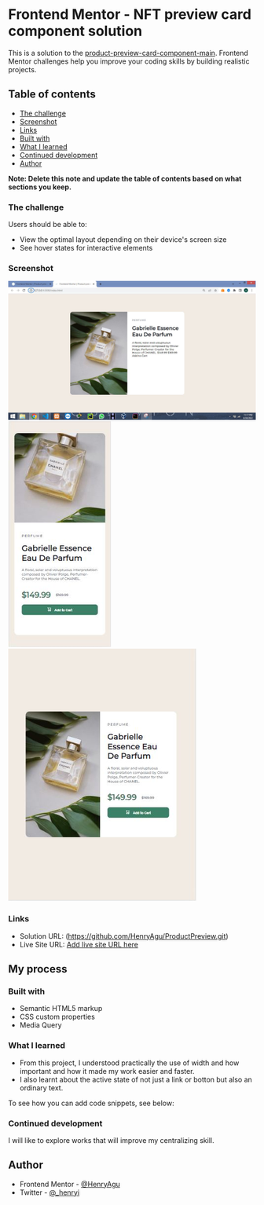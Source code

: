 # Frontend Mentor - NFT preview card component solution

This is a solution to the [product-preview-card-component-main](https://www.frontendmentor.io/challenges/product-preview-card-component-main-SbdUL_w0U). Frontend Mentor challenges help you improve your coding skills by building realistic projects. 

## Table of contents

  - [The challenge](#the-challenge)
  - [Screenshot](#screenshot)
  - [Links](#links)
  - [Built with](#built-with)
  - [What I learned](#what-i-learned)
  - [Continued development](#continued-development)
- [Author](#author)

**Note: Delete this note and update the table of contents based on what sections you keep.**


### The challenge

Users should be able to:

- View the optimal layout depending on their device's screen size
- See hover states for interactive elements

### Screenshot

![](./design/screenshot.JPG)
![](./design/screenshot2.JPG)
![](./design/screenshot3.JPG)

### Links

- Solution URL: (https://github.com/HenryAgu/ProductPreview.git)
- Live Site URL: [Add live site URL here](https://your-live-site-url.com)

## My process

### Built with

- Semantic HTML5 markup
- CSS custom properties
- Media Query


### What I learned

- From this project, I understood practically the use of width and how important and how it made my work easier and faster.
- I also learnt about the active state of not just a link or botton but also an ordinary text.

To see how you can add code snippets, see below:


### Continued development

I will like to explore works that will improve my centralizing skill.



## Author

- Frontend Mentor - [@HenryAgu](https://www.frontendmentor.io/profile/HenryAgu)
- Twitter - [@_henryi](https://www.twitter.com/_henryi)
